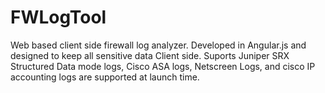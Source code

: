 # FWLogTool
Web based client side firewall log analyzer. Developed in Angular.js and designed to keep all sensitive data Client side. Suports Juniper SRX Structured Data mode logs, Cisco ASA logs, Netscreen Logs, and cisco IP accounting logs are supported at launch time.
